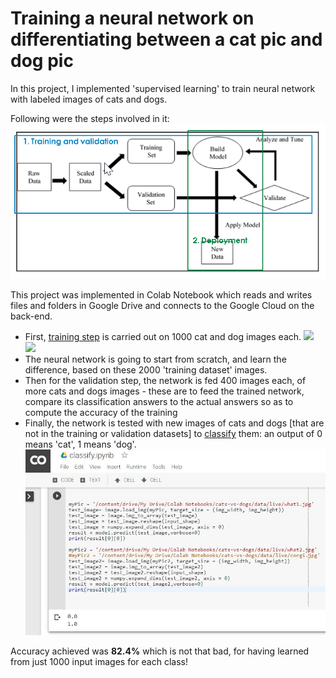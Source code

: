 # Training a neural network on differentiating between a cat pic and dog pic

In this project, I implemented 'supervised learning' to train neural network with labeled images of cats and dogs.

Following were the steps involved in it:
![Supervised ML](./SupML.png)

This project was implemented in Colab Notebook which reads and writes files and folders in Google Drive and connects to the Google Cloud on the back-end.

- First, [training step](./train.ipynb) is carried out on 1000 cat and dog images each.
<img src="what1.png" width="425"/> <img src="what2.png" width="425"/> 
- The neural network is going to start from scratch, and learn the difference, based on these 2000 'training dataset' images.
- Then for the validation step, the network is fed 400 images each, of more cats and dogs images - these are to feed the trained network, compare its classification answers to the actual answers so as to compute the accuracy of the training
- Finally, the network is tested with new images of cats and dogs [that are not in the training or validation datasets] to [classify](./classify.ipynb) them: an output of 0 means 'cat', 1 means 'dog'.
![Classification](./Q2.JPG)

Accuracy achieved was **82.4%** which is not that bad, for having learned from just 1000 input images for each class!
